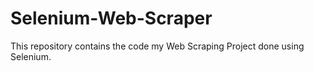 # Selenium-Web-Scraper
This repository contains the code my Web Scraping Project done using Selenium.
